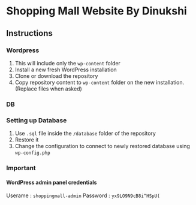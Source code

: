 # Shopping Mall Website By Dinukshi

## Instructions

### Wordpress
1. This will include only the `wp-content` folder
2. Install a new fresh WordPress installation
3. Clone or download the repository
4. Copy repository content to `wp-content` folder on the new installation. (Replace files when asked)

### DB

### Setting up Database
1. Use `.sql` file inside the `/database` folder of the repository
2. Restore it 
3. Change the configuration to connect to newly restored database using `wp-config.php`

### Important


#### WordPress admin panel credentials
Userame : `shoppingmall-admin`
Password : `yx9LO9N9cB8i^HSpU(`